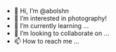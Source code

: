 - 👋 Hi, I’m @abolshn
- 👀 I’m interested in photography!
- 🌱 I’m currently learning ...
- 💞️ I’m looking to collaborate on ...
- 📫 How to reach me ...

<!---
abolshn/abolshn is a ✨ special ✨ repository because its `README.md` (this file) appears on your GitHub profile.
You can click the Preview link to take a look at your changes.
--->
